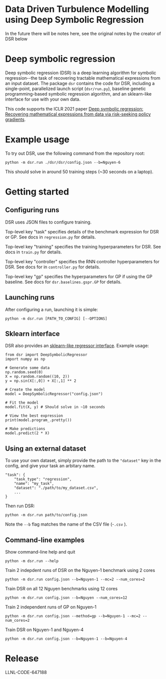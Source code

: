# Data Driven Turbulence Modelling using Deep Symbolic Regression 

In the future there will be notes here, see the original notes by the creator of DSR below






# Deep symbolic regression

Deep symbolic regression (DSR) is a deep learning algorithm for symbolic regression--the task of recovering tractable mathematical expressions from an input dataset. The package `dsr` contains the code for DSR, including a single-point, parallelized launch script (`dsr/run.py`), baseline genetic programming-based symbolic regression algorithm, and an sklearn-like interface for use with your own data.

This code supports the ICLR 2021 paper [Deep symbolic regression: Recovering mathematical expressions from data via risk-seeking policy gradients](https://openreview.net/forum?id=m5Qsh0kBQG).

# Example usage

To try out DSR, use the following command from the repository root:

```
python -m dsr.run ./dsr/dsr/config.json --b=Nguyen-6
```

This should solve in around 50 training steps (~30 seconds on a laptop).

# Getting started

## Configuring runs

DSR uses JSON files to configure training.

Top-level key "task" specifies details of the benchmark expression for DSR or GP. See docs in `regression.py` for details.

Top-level key "training" specifies the training hyperparameters for DSR. See docs in `train.py` for details.

Top-level key "controller" specifies the RNN controller hyperparameters for DSR. See docs for in `controller.py` for details.

Top-level key "gp" specifies the hyperparameters for GP if using the GP baseline. See docs for `dsr.baselines.gspr.GP` for details.

## Launching runs

After configuring a run, launching it is simple:

```
python -m dsr.run [PATH_TO_CONFIG] [--OPTIONS]
```

## Sklearn interface

DSR also provides an [sklearn-like regressor interface](https://scikit-learn.org/stable/modules/generated/sklearn.base.RegressorMixin.html). Example usage:

```
from dsr import DeepSymbolicRegressor
import numpy as np

# Generate some data
np.random.seed(0)
X = np.random.random((10, 2))
y = np.sin(X[:,0]) + X[:,1] ** 2

# Create the model
model = DeepSymbolicRegressor("config.json")

# Fit the model
model.fit(X, y) # Should solve in ~10 seconds

# View the best expression
print(model.program_.pretty())

# Make predictions
model.predict(2 * X)
```

## Using an external dataset

To use your own dataset, simply provide the path to the `"dataset"` key in the config, and give your task an arbitary name.

```
"task": {
    "task_type": "regression",
    "name": "my_task",
    "dataset": "./path/to/my_dataset.csv",
    ...
}
```

Then run DSR:

```
python -m dsr.run path/to/config.json
```

Note the `--b` flag matches the name of the CSV file (-`.csv` ).

## Command-line examples

Show command-line help and quit

```
python -m dsr.run --help
```

Train 2 indepdent runs of DSR on the Nguyen-1 benchmark using 2 cores

```
python -m dsr.run config.json --b=Nguyen-1 --mc=2 --num_cores=2
```

Train DSR on all 12 Nguyen benchmarks using 12 cores

```
python -m dsr.run config.json --b=Nguyen --num_cores=12
```

Train 2 independent runs of GP on Nguyen-1

```
python -m dsr.run config.json --method=gp --b=Nguyen-1 --mc=2 --num_cores=2
```

Train DSR on Nguyen-1 and Nguyen-4

```
python -m dsr.run config.json --b=Nguyen-1 --b=Nguyen-4
```

# Release

LLNL-CODE-647188

